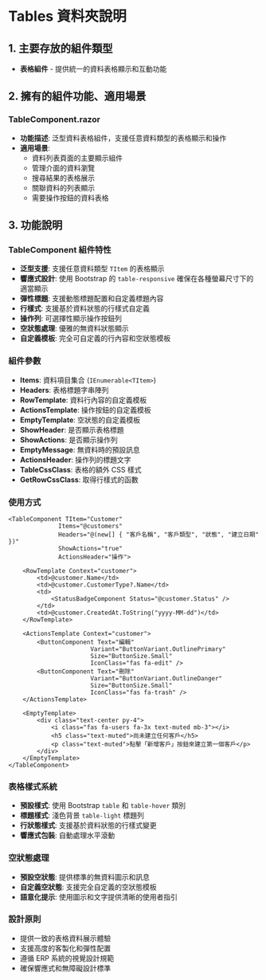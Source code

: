 # Tables 資料夾說明

## 1. 主要存放的組件類型
- **表格組件** - 提供統一的資料表格顯示和互動功能

## 2. 擁有的組件功能、適用場景

### TableComponent.razor
- **功能描述**: 泛型資料表格組件，支援任意資料類型的表格顯示和操作
- **適用場景**: 
  - 資料列表頁面的主要顯示組件
  - 管理介面的資料瀏覽
  - 搜尋結果的表格展示
  - 關聯資料的列表顯示
  - 需要操作按鈕的資料表格

## 3. 功能說明

### TableComponent 組件特性
- **泛型支援**: 支援任意資料類型 `TItem` 的表格顯示
- **響應式設計**: 使用 Bootstrap 的 `table-responsive` 確保在各種螢幕尺寸下的適當顯示
- **彈性標題**: 支援動態標題配置和自定義標題內容
- **行樣式**: 支援基於資料狀態的行樣式自定義
- **操作列**: 可選擇性顯示操作按鈕列
- **空狀態處理**: 優雅的無資料狀態顯示
- **自定義模板**: 完全可自定義的行內容和空狀態模板

### 組件參數
- **Items**: 資料項目集合 (`IEnumerable<TItem>`)
- **Headers**: 表格標題字串陣列
- **RowTemplate**: 資料行內容的自定義模板
- **ActionsTemplate**: 操作按鈕的自定義模板
- **EmptyTemplate**: 空狀態的自定義模板
- **ShowHeader**: 是否顯示表格標題
- **ShowActions**: 是否顯示操作列
- **EmptyMessage**: 無資料時的預設訊息
- **ActionsHeader**: 操作列的標題文字
- **TableCssClass**: 表格的額外 CSS 樣式
- **GetRowCssClass**: 取得行樣式的函數

### 使用方式
```razor
<TableComponent TItem="Customer" 
              Items="@customers" 
              Headers="@(new[] { "客戶名稱", "客戶類型", "狀態", "建立日期" })"
              ShowActions="true"
              ActionsHeader="操作">
    
    <RowTemplate Context="customer">
        <td>@customer.Name</td>
        <td>@customer.CustomerType?.Name</td>
        <td>
            <StatusBadgeComponent Status="@customer.Status" />
        </td>
        <td>@customer.CreatedAt.ToString("yyyy-MM-dd")</td>
    </RowTemplate>
    
    <ActionsTemplate Context="customer">
        <ButtonComponent Text="編輯" 
                       Variant="ButtonVariant.OutlinePrimary" 
                       Size="ButtonSize.Small"
                       IconClass="fas fa-edit" />
        <ButtonComponent Text="刪除" 
                       Variant="ButtonVariant.OutlineDanger" 
                       Size="ButtonSize.Small"
                       IconClass="fas fa-trash" />
    </ActionsTemplate>
    
    <EmptyTemplate>
        <div class="text-center py-4">
            <i class="fas fa-users fa-3x text-muted mb-3"></i>
            <h5 class="text-muted">尚未建立任何客戶</h5>
            <p class="text-muted">點擊「新增客戶」按鈕來建立第一個客戶</p>
        </div>
    </EmptyTemplate>
</TableComponent>
```

### 表格樣式系統
- **預設樣式**: 使用 Bootstrap `table` 和 `table-hover` 類別
- **標題樣式**: 淺色背景 `table-light` 標題列
- **行狀態樣式**: 支援基於資料狀態的行樣式變更
- **響應式包裝**: 自動處理水平滾動

### 空狀態處理
- **預設空狀態**: 提供標準的無資料圖示和訊息
- **自定義空狀態**: 支援完全自定義的空狀態模板
- **語意化提示**: 使用圖示和文字提供清晰的使用者指引

### 設計原則
- 提供一致的表格資料展示體驗
- 支援高度的客製化和彈性配置
- 遵循 ERP 系統的視覺設計規範
- 確保響應式和無障礙設計標準
